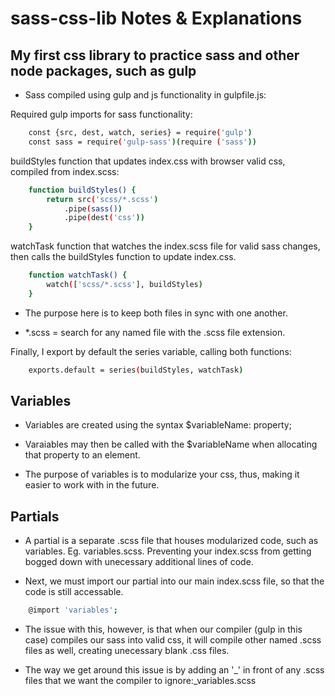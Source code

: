 # sass-css-lib Notes & Explanations

## My first css library to practice sass and other node packages, such as gulp

- Sass compiled using gulp and js functionality in gulpfile.js:

Required gulp imports for sass functionality:

```bash
    const {src, dest, watch, series} = require('gulp')
    const sass = require('gulp-sass')(require ('sass'))
```

buildStyles function that updates index.css with browser valid css, compiled from index.scss:

```bash
    function buildStyles() {
        return src('scss/*.scss')
            .pipe(sass())
            .pipe(dest('css'))
    }
```

watchTask function that watches the index.scss file for valid sass changes, then calls the buildStyles function to update index.css.

```bash
    function watchTask() {
        watch(['scss/*.scss'], buildStyles)
    }
```

- The purpose here is to keep both files in sync with one another.

- *.scss = search for any named file with the .scss file extension.

Finally, I export by default the series variable, calling both functions:

```bash
    exports.default = series(buildStyles, watchTask)
```

## Variables

- Variables are created using the syntax $variableName: property;

- Varaiables may then be called with the $variableName when allocating that property to an element.

- The purpose of variables is to modularize your css, thus, making it easier to work with in the future.

## Partials

- A partial is a separate .scss file that houses modularized code, such as variables. Eg. variables.scss. Preventing your index.scss from getting bogged down with unecessary additional lines of code.

- Next, we must import our partial into our main index.scss file, so that the code is still accessable.

```bash
    @import 'variables';
```

- The issue with this, however, is that when our compiler (gulp in this case) compiles our sass into valid css, it will compile other named .scss files as well, creating unecessary blank .css files.

- The way we get around this issue is by adding an '_' in front of any .scss files that we want the compiler to ignore:_variables.scss
